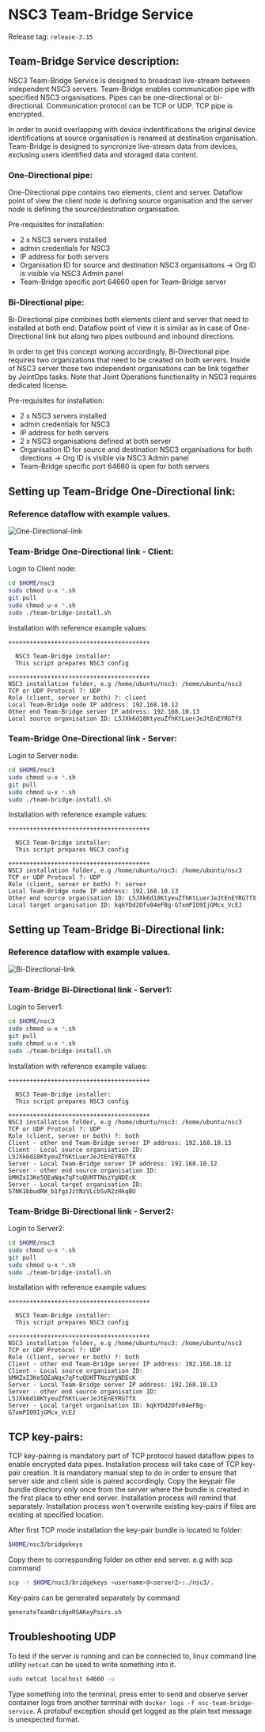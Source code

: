# NSC3 Team-Bridge Service

Release tag: `release-3.15`

## Team-Bridge Service description:

NSC3 Team-Bridge Service is designed to broadcast live-stream between independent NSC3 servers. Team-Bridge enables communication pipe with specified NSC3 organisations. Pipes can be one-directional or bi-directional. Communication protocol can be TCP or UDP. TCP pipe is encrypted.

In order to avoid overlapping with device indentifications the original device identifications at source organisation is renamed at destination organisation. Team-Bridge is designed to syncronize live-stream data from devices, exclusing users identified data and storaged data content. 

### One-Directional pipe:

One-Directional pipe contains two elements, client and server. Dataflow point of view the client node is defining source organisation and the server node is defining the source/destination organisation. 

Pre-requisites for installation:
- 2 x NSC3 servers installed
- admin credentials for NSC3
- IP address for both servers
- Organisation ID for source and destination NSC3 organisations -> Org ID is visible via NSC3 Admin panel
- Team-Bridge specific port 64660 open for Team-Bridge server

### Bi-Directional pipe:

Bi-Directional pipe combines both elements client and server that need to installed at both end. Dataflow point of view it is similar as in case of One-Directional link but along two pipes outbound and inbound directions. 

In order to get this concept working accordingly, Bi-Directional pipe requires two organizations that need to be created on both servers. Inside of NSC3 server those two independent organisations can be link together by JointOps tasks. Note that Joint Operations functionality in NSC3 requires dedicated license.

Pre-requisites for installation:
- 2 x NSC3 servers installed
- admin credentials for NSC3
- IP address for both servers
- 2 x NSC3 organisations defined at both server
- Organisation ID for source and destination NSC3 organisations for both directions -> Org ID is visible via NSC3 Admin panel
- Team-Bridge specific port 64660 is open for both servers

## Setting up Team-Bridge One-Directional link:

### Reference dataflow with example values.

![One-Directional-link](https://github.com/NSION/nsc3/blob/team-bridge-dev/One-directional-TB-link.png)

### Team-Bridge One-Directional link - Client:

Login to Client node:

``` bash
cd $HOME/nsc3
sudo chmod u-x *.sh
git pull
sudo chmod u-x *.sh
sudo ./team-bridge-install.sh
```

Installation with reference example values:

```properties
++++++++++++++++++++++++++++++++++++++++
                                        
  NSC3 Team-Bridge installer:           
  This script prepares NSC3 config      
                                        
++++++++++++++++++++++++++++++++++++++++
NSC3 installation folder, e.g /home/ubuntu/nsc3: /home/ubuntu/nsc3
TCP or UDP Protocol ?: UDP
Role (client, server or both) ?: client
Local Team-Bridge node IP address: 192.168.10.12
Other end Team-Bridge server IP address: 192.168.10.13
Local source organisation ID: L5JXk6d18KtyeuZfhKtLuerJeJtEnEYRGTfX
```

### Team-Bridge One-Directional link - Server:

Login to Server node:

``` bash
cd $HOME/nsc3
sudo chmod u-x *.sh
git pull
sudo chmod u-x *.sh
sudo ./team-bridge-install.sh
```

Installation with reference example values:

```properties
++++++++++++++++++++++++++++++++++++++++
                                        
  NSC3 Team-Bridge installer:           
  This script prepares NSC3 config      
                                        
++++++++++++++++++++++++++++++++++++++++
NSC3 installation folder, e.g /home/ubuntu/nsc3: /home/ubuntu/nsc3
TCP or UDP Protocol ?: UDP
Role (client, server or both) ?: server
Local Team-Bridge node IP address: 192.168.10.13
Other end source organisation ID: L5JXk6d18KtyeuZfhKtLuerJeJtEnEYRGTfX
Local target organisation ID: kqkYDd2Ofv04eFBg-G7xmPIO9IjGMcx_VcEJ
```

## Setting up Team-Bridge Bi-Directional link:

### Reference dataflow with example values.

![Bi-Directional-link](https://github.com/NSION/nsc3/blob/team-bridge-dev/Bi-directional-TB-link.png)

### Team-Bridge Bi-Directional link - Server1:

Login to Server1:

``` bash
cd $HOME/nsc3
sudo chmod u-x *.sh
git pull
sudo chmod u-x *.sh
sudo ./team-bridge-install.sh
```

Installation with reference example values:

```properties
++++++++++++++++++++++++++++++++++++++++
                                        
  NSC3 Team-Bridge installer:           
  This script prepares NSC3 config      
                                        
++++++++++++++++++++++++++++++++++++++++
NSC3 installation folder, e.g /home/ubuntu/nsc3: /home/ubuntu/nsc3
TCP or UDP Protocol ?: UDP
Role (client, server or both) ?: both
Client - other end Team-Bridge server IP address: 192.168.10.13
Client - Local source organisation ID: L5JXk6d18KtyeuZfhKtLuerJeJtEnEYRGTfX
Server - Local Team-Bridge server IP address: 192.168.10.12
Server - other end source organisation ID: bMHZxI3Ke5QEaNqx7qFtuQUHTTNszYgNDEcK
Server - Local target organisation ID: 57NK1bbudRW_b1fgzJztNzVLcbSvR2zHkqBU
```

### Team-Bridge Bi-Directional link - Server2:

Login to Server2:

``` bash
cd $HOME/nsc3
sudo chmod u-x *.sh
git pull
sudo chmod u-x *.sh
sudo ./team-bridge-install.sh
```

Installation with reference example values:
 
```properties
++++++++++++++++++++++++++++++++++++++++
                                        
  NSC3 Team-Bridge installer:           
  This script prepares NSC3 config      
                                        
++++++++++++++++++++++++++++++++++++++++
NSC3 installation folder, e.g /home/ubuntu/nsc3: /home/ubuntu/nsc3
TCP or UDP Protocol ?: UDP
Role (client, server or both) ?: both
Client - other end Team-Bridge server IP address: 192.168.10.12
Client - Local source organisation ID: bMHZxI3Ke5QEaNqx7qFtuQUHTTNszYgNDEcK
Server - Local Team-Bridge server IP address: 192.168.10.13
Server - other end source organisation ID: L5JXk6d18KtyeuZfhKtLuerJeJtEnEYRGTfX
Server - Local target organisation ID: kqkYDd2Ofv04eFBg-G7xmPIO9IjGMcx_VcEJ
```
## TCP key-pairs:

TCP key-pairing is mandatory part of TCP protocol based dataflow pipes to enable encrypted data pipes.
Installation process will take case of TCP key-pair creation.
It is mandatory manual step to do in order to ensure that server side and client side is paired accordingly.
Copy the keypair file bundle directory only once from the server where the bundle is created in the first place to other end server. Installation process will remind that separately. Installation process won't overwrite existing key-pairs if files are existing at specified location.

After first TCP mode installation the key-pair bundle is located to folder:

``` bash
$HOME/nsc3/bridgekeys
```

Copy them to corresponding folder on other end server.
e.g with scp command

``` bash
scp -r $HOME/nsc3/bridgekeys <username>@<server2>:./nsc3/.
```

Key-pairs can be generated separately by command
``` bash
generateTeamBridgeRSAKeyPairs.sh
```

## Troubleshooting UDP

To test if the server is running and can be connected to, linux command line utility `netcat` can be
used to write something into it.

``` bash
sudo netcat localhost 64660 -u
```

Type something into the terminal, press enter to send and observe server container logs from another
terminal with `docker logs -f nsc-team-bridge-service`. A protobuf exception should get logged as the
plain text message is unexpected format.
